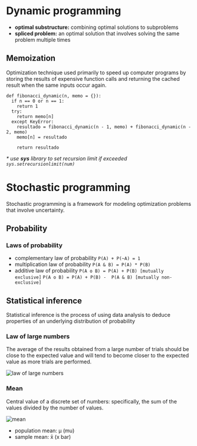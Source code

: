 # Dynamic programming
- **optimal substructure:** combining optimal solutions to subproblems
- **spliced problem:** an optimal solution that involves solving the same problem multiple times

## Memoization
Optimization technique used primarily to speed up computer programs by storing the results of expensive function calls and returning the cached result when the same inputs occur again.
```
def fibonacci_dynamic(n, memo = {}):
  if n == 0 or n == 1:
    return 1
  try:
    return memo[n]
  except KeyError:
    resultado = fibonacci_dynamic(n - 1, memo) + fibonacci_dynamic(n - 2, memo)
    memo[n] = resultado
    
    return resultado
```
*\* use **sys** library to set recursion limit if exceeded `sys.setrecursionlimit(num)`*


# Stochastic programming
Stochastic programming is a framework for modeling optimization problems that involve uncertainty.
## Probability
### Laws of probability
- complementary law of probability
`P(A) + P(~A) = 1`
- multiplication law of probability
`P(A & B) = P(A) * P(B)`
- additive law of probability
`P(A o B) = P(A) + P(B) [mutually exclusive]`
`P(A o B) = P(A) + P(B) -  P(A & B) [mutually non-exclusive]`

## Statistical inference
Statistical inference is the process of using data analysis to deduce properties of an underlying distribution of probability

### Law of large numbers
The average of the results obtained from a large number of trials should be close to the expected value and will tend to become closer to the expected value as more trials are performed.

![law of large numbers](https://wikimedia.org/api/rest_v1/media/math/render/svg/bd76c5b48534e2a4821e5c0bc577c031ecf498b1)

### Mean
Central value of a discrete set of numbers: specifically, the sum of the values divided by the number of values.

![mean](https://wikimedia.org/api/rest_v1/media/math/render/svg/4e3313161244f8ab61d897fb6e5fbf6647e1d5f5)

- population mean: μ (mu)
- sample mean: x̄ (x bar)